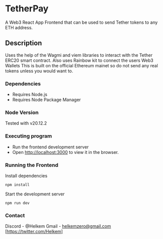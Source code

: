 # TetherPay

A Web3 React App Frontend that can be used to send Tether tokens to any ETH address.  

## Description

Uses the help of the Wagmi and viem libraries to interact with the Tether ERC20 smart contract.
Also uses Rainbow kit to connect the users Web3 Wallets
This is built on the official Ethereum mainet so do not send any real tokens unless you would want to.

### Dependencies
* Requires Node.js
* Requires Node Package Manager


### Node Version
Tested with v20.12.2
  
### Executing program
* Run the frontend development server
* Open [http://localhost:3000](http://localhost:3000) to view it in the browser.

### Running the Frontend 

Install dependencies 
```
npm install
```
Start the development server
```
npm run dev
```
### Contact
Discord - @Helkem
Gmail - helkemzero@gmail.com
[https://twitter.com/Helkem]
